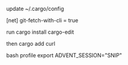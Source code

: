 update ~/.cargo/config 

 [net]
 git-fetch-with-cli = true

run
cargo install cargo-edit

then 
cargo add curl

bash profile
export ADVENT_SESSION="SNIP"
